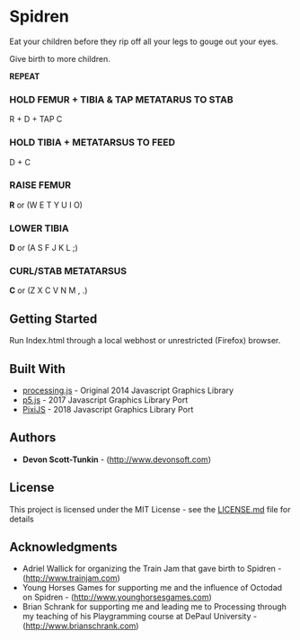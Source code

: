 # Spidren

Eat your children before they rip off all your legs to gouge out your eyes.

Give birth to more children.

**REPEAT**

### HOLD FEMUR + TIBIA & TAP METATARUS TO STAB

R + D + TAP C

### HOLD TIBIA + METATARSUS TO FEED

D + C

### RAISE FEMUR
**R** or (W E T Y U I O)

### LOWER TIBIA
**D** or (A S F J K L ;)

### CURL/STAB METATARSUS
**C** or (Z X C V N M , .)

## Getting Started

Run Index.html through a local webhost or unrestricted (Firefox) browser.

## Built With

* [processing.js](http://www.dropwizard.io/1.0.2/docs/) - Original 2014 Javascript Graphics Library
* [p5.js](http://www.pixijs.com/) - 2017 Javascript Graphics Library Port
* [PixiJS](http://www.pixijs.com/) - 2018 Javascript Graphics Library Port

## Authors

* **Devon Scott-Tunkin** - (http://www.devonsoft.com)

## License

This project is licensed under the MIT License - see the [LICENSE.md](LICENSE.md) file for details

## Acknowledgments

* Adriel Wallick for organizing the Train Jam that gave birth to Spidren - (http://www.trainjam.com)
* Young Horses Games for supporting me and the influence of Octodad on Spidren - (http://www.younghorsesgames.com)
* Brian Schrank for supporting me and leading me to Processing through my teaching of his Playgramming course at DePaul University  - (http://www.brianschrank.com)

